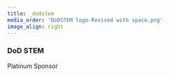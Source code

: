 ```yaml
---
title: _dodstem
media_order: 'DoDSTEM logo-Revised with space.png'
image_align: right
---
```


### DoD STEM
Platinum Sponsor